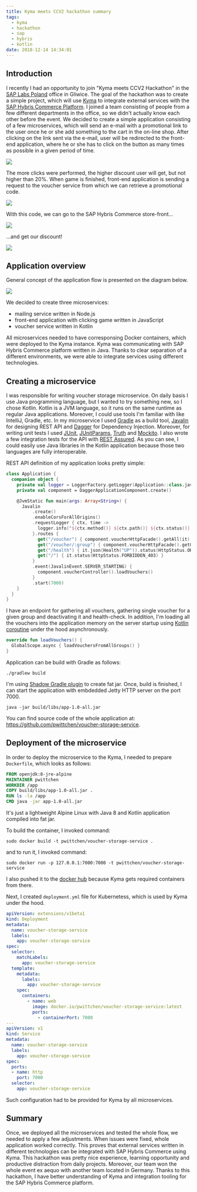 ```yaml
---
title: Kyma meets CCV2 hackathon summary
tags:
  - kyma
  - hackathon
  - sap
  - hybris
  - kotlin
date: 2018-12-14 14:34:01
---
```



## Introduction

I recently I had an opportunity to join "Kyma meets CCV2 Hackathon" in the [SAP Labs Poland](https://www.sap.com/poland/index.html) office in Gliwice. The goal of the hackathon was to create a simple project, which will use [Kyma](https://github.com/kyma-project/kyma) to integrate external services with the [SAP Hybris Commerce Platform](https://cx.sap.com/en/products/commerce). I joined a team consisting of people from a few different departments in the office, so we didn't actually know each other before the event. We decided to create a simple application consisting of a few microservices, which will send an e-mail with a promotional link to the user once he or she add something to the cart in the on-line shop. After clicking on the link sent via the e-mail, user will be redirected to the front-end application, where he or she has to click on the button as many times as possible in a given period of time. 

![](/images/posts/2018/kyma-meets-ccv2-hackathon-summary/clickr_frontend.png)

The more clicks were performed, the higher discount user will get, but not higher than 20%. When game is finished, front-end application is sending a request to the voucher service from which we can retrieve a promotional code. 

![](/images/posts/2018/kyma-meets-ccv2-hackathon-summary/clickr_frontend2.png)

With this code, we can go to the SAP Hybris Commerce store-front...

![](/images/posts/2018/kyma-meets-ccv2-hackathon-summary/storefront1.png)

...and get our discount!

![](/images/posts/2018/kyma-meets-ccv2-hackathon-summary/storefront2.png)

## Application overview

General concept of the application flow is presented on the diagram below.

![](/images/posts/2018/kyma-meets-ccv2-hackathon-summary/diagram.png)

We decided to create three microservices:
- mailing service written in Node.js
- front-end application with clicking game written in JavaScript
- voucher service written in Kotlin

All microservices needed to have corresponsing Docker containers, which were deployed to the Kyma instance. Kyma was communicating with SAP Hybris Commerce platform written in Java. Thanks to clear separation of a different environments, we were able to integrate services using different technologies.

## Creating a microservice

I was responsible for writing voucher storage microservice. On daily basis I use Java programming language, but I wanted to try something new, so I chose Kotlin. Kotlin is a JVM language, so it runs on the same runtime as regular Java applications. Moreover, I could use tools I'm familiar with like IntelliJ, Gradle, etc. In my microservice I used [Gradle](https://gradle.org/) as a build tool, [Javalin](http://javalin.io/) for designing REST API and [Dagger](https://github.com/google/dagger) for Dependency Injection. Moreover, for writing unit tests I used [JUnit](https://junit.org), [JUnitParams](https://github.com/Pragmatists/JUnitParams), [Truth](https://github.com/google/truth) and [Mockito](https://github.com/mockito/mockito). I also wrote a few integration tests for the API with [REST Assured](https://github.com/rest-assured/rest-assured). As you can see, I could easily use Java libraries in the Kotlin application because those two languages are fully interoperable.

REST API definition of my application looks pretty simple:

```kotlin
class Application {
  companion object {
    private val logger = LoggerFactory.getLogger(Application::class.java)
    private val component = DaggerApplicationComponent.create()

    @JvmStatic fun main(args: Array<String>) {
      Javalin
          .create()
          .enableCorsForAllOrigins()
          .requestLogger { ctx, time ->
            logger.info("${ctx.method()} ${ctx.path()} ${ctx.status()} took $time ms")
          }.routes {
            get("/voucher") { component.voucherHttpFacade().getAll(it) }
            get("/voucher/:group") { component.voucherHttpFacade().getGroup(it) }
            get("/health") { it.json(Health("UP")).status(HttpStatus.OK_200) }
            get("/") { it.status(HttpStatus.FORBIDDEN_403) }
          }
          .event(JavalinEvent.SERVER_STARTING) {
            component.voucherController().loadVouchers()
          }
          .start(7000)
    }
  }
}
```

I have an endpoint for gathering all vouchers, gathering single voucher for a given group and deactivating it and health-check. In addition, I'm loading all the vouchers into the application memory on the server startup using [Kotlin coroutine](https://kotlinlang.org/docs/reference/coroutines-overview.html) under the hood asynchronously.

```kotlin
override fun loadVouchers() {
  GlobalScope.async { loadVouchersFromAllGroups() }
}
```

Application can be build with Gradle as follows:

```
./gradlew build
```

I'm using [Shadow Gradle plugin](https://github.com/johnrengelman/shadow) to create fat jar. Once, build is finished, I can start the application with embdedded Jetty HTTP server on the port 7000.

```
java -jar build/libs/app-1.0-all.jar
```

You can find source code of the whole application at: https://github.com/pwittchen/voucher-storage-service.

## Deployment of the microservice

In order to deploy the microservice to the Kyma, I needed to prepare `Dockerfile`, which looks as follows:

```Dockerfile
FROM openjdk:8-jre-alpine
MAINTAINER pwittchen
WORKDIR /app
COPY build/libs/app-1.0-all.jar .
RUN ls -la /app
CMD java -jar app-1.0-all.jar
```

It's just a lightweight Alpine Linux with Java 8 and Kotlin application compiled into fat jar.

To build the container, I invoked command:

```
sudo docker build -t pwittchen/voucher-storage-service .
```

and to run it, I invoked command:

```
sudo docker run -p 127.0.0.1:7000:7000 -t pwittchen/voucher-storage-service
```

I also pushed it to the [docker hub](https://hub.docker.com/r/pwittchen/voucher-storage-service/) because Kyma gets required containers from there.

Next, I created `deployment.yml` file for Kubernetess, which is used by Kyma under the hood.

```yml
apiVersion: extensions/v1beta1
kind: Deployment
metadata:
  name: voucher-storage-service
  labels:
    app: voucher-storage-service
spec:
  selector:
    matchLabels:
      app: voucher-storage-service
  template:
    metadata:
      labels:
        app: voucher-storage-service
    spec:
      containers:
        - name: web
          image: docker.io/pwittchen/voucher-storage-service:latest
          ports:
            - containerPort: 7000
---
apiVersion: v1
kind: Service
metadata:
  name: voucher-storage-service
  labels:
    app: voucher-storage-service
spec:
  ports:
  - name: http
    port: 7000
  selector:
    app: voucher-storage-service
```

Such configuration had to be provided for Kyma by all microservices.

## Summary

Once, we deployed all the microservices and tested the whole flow, we needed to apply a few adjustments. When issues were fixed, whole application worked correctly. This proves that external services written in different technologies can be integrated with SAP Hybris Commerce using Kyma. This hackathon was pretty nice experience, learning opportunity and productive distraction from daily projects. Moreover, our team won the whole event ex aequo with another team located in Germany. Thanks to this hackathon, I have better understanding of Kyma and integration tooling for the SAP Hybris Commerce platform.
